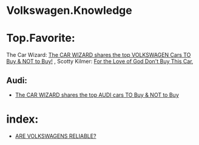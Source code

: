 # Volkswagen.Knowledge
# Top.Favorite:
The Car Wizard: [The CAR WIZARD shares the top VOLKSWAGEN Cars TO Buy &amp; NOT to Buy!](https://youtu.be/RG70UZv23dE) , Scotty Kilmer: [For the Love of God Don't Buy This Car](https://youtu.be/CXYXp1zsy1w), 

## Audi:
- [The CAR WIZARD shares the top AUDI cars TO Buy & NOT to Buy](https://youtu.be/ooBsXAXboIo)

# index:
- [ARE VOLKSWAGENS RELIABLE?](https://youtu.be/CUJK71STKjo)
